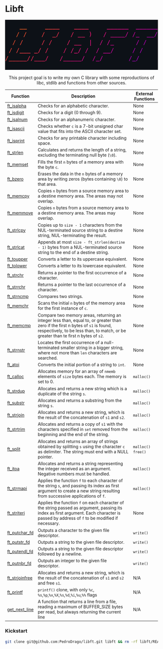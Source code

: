 # Libft

<p align="center">
    <img src="./printscreen.png"/>
</p>

<p align="center">This project goal is to write my own C library with some reproductions of libc, stdlib and functions from other sources.</p>

| Function                                       | Description                                                                                                                                                                                                                             | External Functions  |
| ---------------------------------------------- | --------------------------------------------------------------------------------------------------------------------------------------------------------------------------------------------------------------------------------------- | ------------------- |
| [ft_isalpha](ft_isalpha.c)                     | Checks for an alphabetic character.                                                                                                                                                                                                     | None                |
| [ft_isdigit](ft_isdigit.c)                     | Checks for a digit (0 through 9).                                                                                                                                                                                                       | None                |
| [ft_isalnum](ft_isalnum.c)                     | Checks for an alphanumeric character.                                                                                                                                                                                                   | None                |
| [ft_isascii](ft_isascii.c)                     | Checks whether `c` is a 7-bit unsigned char value that fits into the ASCII character set.                                                                                                                                               | None                |
| [ft_isprint](ft_isprint.c)                     | Checks for any printable character including space.                                                                                                                                                                                     | None                |
| [ft_strlen](ft_strlen.c)                       | Calculates and returns the length of a string, excluding the terminating null byte (`\0`).                                                                                                                                              | None                |
| [ft_memset](ft_memset.c)                       | Fills the first `n` bytes of a memory area with the byte `c`.                                                                                                                                                                           | None                |
| [ft_bzero](ft_bzero.c)                         | Erases the data in the `n` bytes of a memory area by writing zeros (bytes containing `\0`) to that area.                                                                                                                                | None                |
| [ft_memcpy](ft_memcpy.c)                       | Copies `n` bytes from a source memory area to a destine memory area. The areas may not overlap.                                                                                                                                         | None                |
| [ft_memmove](ft_memmove.c)                     | Copies `n` bytes from a source memory area to a destine memory area. The areas may overlap.                                                                                                                                             | None                |
| [ft_strlcpy](ft_strlcpy.c)                     | Copies up to `size - 1` characters from the NUL-terminated source string to a destine string, NUL-terminating the result.                                                                                                               | None                |
| [ft_strlcat](ft_strlcat.c)                     | Appends at most `size - ft_strlen(destine - 1)` bytes from a NUL-terminated source string to the end of a destine string.                                                                                                               | None                |
| [ft_toupper](ft_toupper.c)                     | Converts a letter to its uppercase equivalent.                                                                                                                                                                                          | None                |
| [ft_tolower](ft_tolower.c)                     | Converts a letter to its lowercase equivalent.                                                                                                                                                                                          | None                |
| [ft_strchr](ft_strchr.c)                       | Returns a pointer to the first occurrence of a character.                                                                                                                                                                               | None                |
| [ft_strrchr](ft_strrchr.c)                     | Returns a pointer to the last occurrence of a character.                                                                                                                                                                                | None                |
| [ft_strncmp](ft_strncmp.c)                     | Compares two strings.                                                                                                                                                                                                                   | None                |
| [ft_memchr](ft_memchr.c)                       | Scans the initial `n` bytes of the memory area for the first instance of `c`.                                                                                                                                                           | None                |
| [ft_memcmp](ft_memcmp.c)                       | Compare two memory areas, returning an integer less than, equal to, or greater than zero if the first n bytes of `s1` is found, respectively, to be less than, to match, or be greater than te first n bytes of `s2`.                   | None                |
| [ft_strnstr](ft_strnstr.c)                     | Locates the first occurrence of a null-terminated smaller string in a bigger string, where not more than `len` characters are searched.                                                                                                 | None                |
| [ft_atoi](ft_atoi.c)                           | Converts the initial portion of a string to `int`.                                                                                                                                                                                      | None                |
| [ft_calloc](ft_calloc.c)                       | Allocates memory for an array of `nmemb` elements of `size` bytes each. The memory is set to 0.                                                                                                                                         | `malloc()`          |
| [ft_strdup](ft_strdup.c)                       | Allocates and returns a new string which is a duplicate of the string `s`.                                                                                                                                                              | `malloc()`          |
| [ft_substr](ft_substr.c)                       | Allocates and returns a substring from the string `s`.                                                                                                                                                                                  | `malloc()`          |
| [ft_strjoin](ft_strjoin.c)                     | Allocates and returns a new string, which is the result of the concatenation of `s1` and `s2`.                                                                                                                                          | `malloc()`          |
| [ft_strtrim](ft_strtrim.c)                     | Allocates and returns a copy of `s1` with the characters specified in `set` removed from the beginning and the end of the string.                                                                                                       | `malloc()`          |
| [ft_split](ft_split.c)                         | Allocates and returns an array of strings obtained by splitting `s` using the character `c` as delimiter. The string must end with a NULL pointer.                                                                                      | `malloc()` `free()` |
| [ft_itoa](ft_itoa.c)                           | Allocates and returns a string representing the integer received as an argument. Negative numbers must be handled.                                                                                                                      | `malloc()`          |
| [ft_strmapi](ft_strmapi.c)                     | Applies the function `f` to each character of the string `s`, and passing its index as first argument to create a new string resulting from successive applications of `f`.                                                             | `malloc()`          |
| [ft_striteri](ft_striteri.c)                   | Applies the function `f` on each character of the string passed as argument, passing its index as first argument. Each character is passed by address of `f` to be modified if necessary.                                               | None                |
| [ft_putchar_fd](ft_putchar_fd.c)               | Outputs a character to the given file descriptor.                                                                                                                                                                                       | `write()`           |
| [ft_putstr_fd](ft_putstr_fd.c)                 | Outputs a string to the given file descriptor.                                                                                                                                                                                          | `write()`           |
| [ft_putendl_fd](ft_putendl_fd.c)               | Outputs a string to the given file descriptor followed by a newline.                                                                                                                                                                    | `write()`           |
| [ft_putnbr_fd](ft_putnbr_fd.c)                 | Outputs an integer to the given file descriptor.                                                                                                                                                                                        | `write()`           |
| [ft_strjoinfree](ft_strjoinfree.c)             | Allocates and returns a new string, which is the result of the concatenation of `s1` and `s2` and free `s1`.                                                                                                                            | N/A                 |
| [ft_printf](ft_printf.c)                       | `printf()` clone, with only `%c`, `%s`,`%p`,`%x`,`%X`,`%s`,`%d`,`%i`,`%u`,`%%` flags                                                                                                                                                    | N/A                 |
| [get_next_line](get_next_line/get_next_line.c) | A function that returns a line from a file, reading a maximum of BUFFER_SIZE bytes per read, but always returning the current line                                                                                                      | N/A                 |

### Kickstart
```bash
git clone git@github.com:PedroDrago/libft.git libft && rm -rf libft/README.md libft/.gitignore libft/.git libft/printscreen.png libft/to-do.md && cd libft && make && cd ..
```
